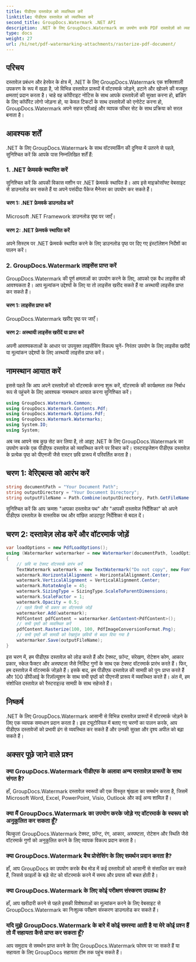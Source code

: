 ```yaml
---
title: पीडीएफ दस्तावेज़ को व्यवस्थित करें
linktitle: पीडीएफ दस्तावेज़ को व्यवस्थित करें
second_title: GroupDocs.Watermark .NET API
description: .NET के लिए GroupDocs.Watermark का उपयोग करके PDF दस्तावेज़ों को व्यवस्थित करने का तरीका जानें। दस्तावेज़ सुरक्षा और दृश्य अपील को सहजता से बढ़ाएँ।
type: docs
weight: 27
url: /hi/net/pdf-watermarking-attachments/rasterize-pdf-document/
---
```

## परिचय
दस्तावेज़ प्रबंधन और हेरफेर के क्षेत्र में, .NET के लिए GroupDocs.Watermark एक शक्तिशाली उपकरण के रूप में खड़ा है, जो विभिन्न दस्तावेज़ प्रारूपों में वॉटरमार्क जोड़ने, हटाने और खोजने की मजबूत क्षमताएं प्रदान करता है। चाहे वह कॉपीराइट नोटिस के साथ आपके दस्तावेज़ों की सुरक्षा करना हो, ब्रांडिंग के लिए कॉर्पोरेट लोगो जोड़ना हो, या केवल टिकटों के साथ दस्तावेज़ों को एनोटेट करना हो, GroupDocs.Watermark अपने सहज एपीआई और व्यापक फीचर सेट के साथ प्रक्रिया को सरल बनाता है।
## आवश्यक शर्तें
.NET के लिए GroupDocs.Watermark के साथ वॉटरमार्किंग की दुनिया में उतरने से पहले, सुनिश्चित करें कि आपके पास निम्नलिखित शर्तें हैं:
### 1. .NET फ्रेमवर्क स्थापित करें
सुनिश्चित करें कि आपकी विकास मशीन पर .NET फ्रेमवर्क स्थापित है। आप इसे माइक्रोसॉफ्ट वेबसाइट से डाउनलोड कर सकते हैं या अपने पसंदीदा पैकेज मैनेजर का उपयोग कर सकते हैं।
#### चरण 1: .NET फ्रेमवर्क डाउनलोड करें
Microsoft .NET Framework डाउनलोड पृष्ठ पर जाएँ।
#### चरण 2: .NET फ्रेमवर्क स्थापित करें
अपने सिस्टम पर .NET फ्रेमवर्क स्थापित करने के लिए डाउनलोड पृष्ठ पर दिए गए इंस्टॉलेशन निर्देशों का पालन करें।
### 2. GroupDocs.Watermark लाइसेंस प्राप्त करें
GroupDocs.Watermark की पूर्ण क्षमताओं का उपयोग करने के लिए, आपको एक वैध लाइसेंस की आवश्यकता है। आप मूल्यांकन उद्देश्यों के लिए या तो लाइसेंस खरीद सकते हैं या अस्थायी लाइसेंस प्राप्त कर सकते हैं।
#### चरण 1: लाइसेंस प्राप्त करें
GroupDocs.Watermark खरीद पृष्ठ पर जाएँ।
#### चरण 2: अस्थायी लाइसेंस खरीदें या प्राप्त करें
अपनी आवश्यकताओं के आधार पर उपयुक्त लाइसेंसिंग विकल्प चुनें- निरंतर उपयोग के लिए लाइसेंस खरीदें या मूल्यांकन उद्देश्यों के लिए अस्थायी लाइसेंस प्राप्त करें।

## नामस्थान आयात करें
इससे पहले कि आप अपने दस्तावेज़ों को वॉटरमार्क करना शुरू करें, वॉटरमार्क की कार्यक्षमता तक निर्बाध रूप से पहुंचने के लिए आवश्यक नामस्थान आयात करना सुनिश्चित करें।
```csharp
using GroupDocs.Watermark.Common;
using GroupDocs.Watermark.Contents.Pdf;
using GroupDocs.Watermark.Options.Pdf;
using GroupDocs.Watermark.Watermarks;
using System.IO;
using System;
```

अब जब आपने सब कुछ सेट कर लिया है, तो आइए .NET के लिए GroupDocs.Watermark का उपयोग करके एक पीडीएफ दस्तावेज़ को व्यवस्थित करने पर विचार करें। रास्टराइजेशन पीडीएफ दस्तावेज़ के प्रत्येक पृष्ठ को पीएनजी जैसे रास्टर छवि प्रारूप में परिवर्तित करता है।
## चरण 1: वेरिएबल्स को आरंभ करें
```csharp
string documentPath = "Your Document Path";
string outputDirectory = "Your Document Directory";
string outputFileName = Path.Combine(outputDirectory, Path.GetFileName(documentPath));
```
सुनिश्चित करें कि आप क्रमशः "आपका दस्तावेज़ पथ" और "आपकी दस्तावेज़ निर्देशिका" को अपने पीडीएफ दस्तावेज़ के वास्तविक पथ और वांछित आउटपुट निर्देशिका से बदल दें।
## चरण 2: दस्तावेज़ लोड करें और वॉटरमार्क जोड़ें
```csharp
var loadOptions = new PdfLoadOptions();
using (Watermarker watermarker = new Watermarker(documentPath, loadOptions))
{
    // छवि या टेक्स्ट वॉटरमार्क प्रारंभ करें
    TextWatermark watermark = new TextWatermark("Do not copy", new Font("Arial", 8));
    watermark.HorizontalAlignment = HorizontalAlignment.Center;
    watermark.VerticalAlignment = VerticalAlignment.Center;
    watermark.RotateAngle = 45;
    watermark.SizingType = SizingType.ScaleToParentDimensions;
    watermark.ScaleFactor = 1;
    watermark.Opacity = 0.5;
    // पहले किसी भी प्रकार का वॉटरमार्क जोड़ें
    watermarker.Add(watermark);
    PdfContent pdfContent = watermarker.GetContent<PdfContent>();
    // सभी पृष्ठों को व्यवस्थित करें
    pdfContent.Rasterize(100, 100, PdfImageConversionFormat.Png);
    // सभी पृष्ठों की सामग्री को रेखापुंज छवियों से बदल दिया गया है
    watermarker.Save(outputFileName);
}
```
इस चरण में, हम पीडीएफ दस्तावेज़ को लोड करते हैं और टेक्स्ट, फ़ॉन्ट, संरेखण, रोटेशन कोण, आकार प्रकार, स्केल फैक्टर और अस्पष्टता जैसे निर्दिष्ट गुणों के साथ एक टेक्स्ट वॉटरमार्क प्रारंभ करते हैं। फिर, हम दस्तावेज़ में वॉटरमार्क जोड़ते हैं। इसके बाद, हम पीडीएफ दस्तावेज़ की सामग्री को पुनः प्राप्त करते हैं और 100 डीपीआई के रिज़ॉल्यूशन के साथ सभी पृष्ठों को पीएनजी प्रारूप में व्यवस्थित करते हैं। अंत में, हम संशोधित दस्तावेज़ को रैस्टराइज़्ड सामग्री के साथ सहेजते हैं।

## निष्कर्ष
.NET के लिए GroupDocs.Watermark आसानी से विभिन्न दस्तावेज़ प्रारूपों में वॉटरमार्क जोड़ने के लिए एक व्यापक समाधान प्रदान करता है। इस ट्यूटोरियल में बताए गए चरणों का पालन करके, आप पीडीएफ दस्तावेजों को प्रभावी ढंग से व्यवस्थित कर सकते हैं और उनकी सुरक्षा और दृश्य अपील को बढ़ा सकते हैं।
## अक्सर पूछे जाने वाले प्रश्न
### क्या GroupDocs.Watermark पीडीएफ के अलावा अन्य दस्तावेज़ प्रारूपों के साथ संगत है?
हाँ, GroupDocs.Watermark दस्तावेज़ स्वरूपों की एक विस्तृत श्रृंखला का समर्थन करता है, जिसमें Microsoft Word, Excel, PowerPoint, Visio, Outlook और कई अन्य शामिल हैं।
### क्या मैं GroupDocs.Watermark का उपयोग करके जोड़े गए वॉटरमार्क के स्वरूप को अनुकूलित कर सकता हूँ?
बिल्कुल! GroupDocs.Watermark टेक्स्ट, फ़ॉन्ट, रंग, आकार, अस्पष्टता, रोटेशन और स्थिति जैसे वॉटरमार्क गुणों को अनुकूलित करने के लिए व्यापक विकल्प प्रदान करता है।
### क्या GroupDocs.Watermark बैच प्रोसेसिंग के लिए समर्थन प्रदान करता है?
हाँ, आप GroupDocs का उपयोग करके बैच मोड में कई दस्तावेज़ों को आसानी से संसाधित कर सकते हैं, जिससे फ़ाइलों के बड़े सेट को वॉटरमार्क करने में समय और प्रयास की बचत होती है।
### क्या GroupDocs.Watermark के लिए कोई परीक्षण संस्करण उपलब्ध है?
हाँ, आप खरीदारी करने से पहले इसकी विशेषताओं का मूल्यांकन करने के लिए वेबसाइट से GroupDocs.Watermark का निःशुल्क परीक्षण संस्करण डाउनलोड कर सकते हैं।
### यदि मुझे GroupDocs.Watermark के बारे में कोई समस्या आती है या मेरे कोई प्रश्न हैं तो मैं सहायता कैसे प्राप्त कर सकता हूँ?
आप समुदाय से समर्थन प्राप्त करने के लिए GroupDocs.Watermark फोरम पर जा सकते हैं या सहायता के लिए GroupDocs सहायता टीम तक पहुंच सकते हैं।